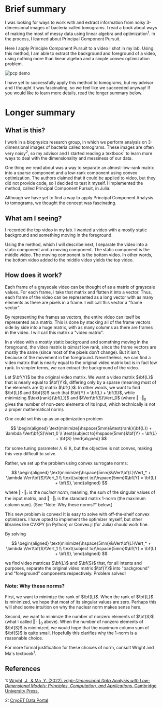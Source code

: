 # Brief summary
I was looking for ways to work with and extract information from noisy 3-dimensional images of bacteria called tomograms. I read a book about ways of making the most of messy data using linear algebra and optimization<sup>1</sup>. In the process, I learned about Principal Component Pursuit. 

Here I apply Principle Component Pursuit to a video I shot in my lab. Using this method, I am able to extract the background and foreground of a video, using nothing more than linear algebra and a simple convex optimization problem.

![pcp demo](./demo.gif)

I have yet to successfully apply this method to tomograms, but my advisor and I thought it was fascinating, so we feel like we succeeded anyway! If you would like to learn more details, read the longer summary below.

# Longer summary
## What is this?
I work in a biophysics research group, in which we perform analysis on 3-dimensional images of bacteria called tomograms. These images are often very noisy<sup>2</sup>, so my advisor and I started reading a textbook<sup>1</sup> to learn more ways to deal with the dimensionality and messiness of our data. 

One thing we read about was a way to separate an almost-low-rank matrix into a sparse component and a low-rank component using convex optimization. The authors claimed that it could be applied to video, but they did not provide code, so I decided to test it myself. I implemented the method, called Principal Component Pursuit, in Julia.

Although we have yet to find a way to apply Principal Component Analysis to tomograms, we thought the concept was fascinating.

## What am I seeing?
I recorded the top video in my lab. I wanted a video with a mostly static background and something moving in the foreground. 

Using the method, which I will describe next, I separate the video into a static component and a moving component. The static component is the middle video. The moving component is the bottom video. In other words, the bottom video added to the middle video yields the top video.

## How does it work?
Each frame of a grayscale video can be thought of as a matrix of grayscale values. For each frame, I take that matrix and flatten it into a vector. Thus, each frame of the video can be represented as a long vector with as many elements as there are pixels in a frame. I will call this vector a "frame vector".

By representing the frames as vectors, the entire video can itself be represented as a matrix. This is done by stacking all of the frame vectors side by side into a huge matrix, with as many columns as there are frames in the video. I will call this matrix a "video matrix".

In a video with a mostly static background and something moving in the foreground, the video matrix is *almost* low rank, since the frame vectors are mostly the same (since most of the pixels don't change). But it isn't, because of the movement in the foreground. Nevertheless, we can find a video matrix that is nearly equal to the original video matrix but is in fact low rank. In simpler terms, we can extract the background of the video.

Let $\bf{Y}$ be the original video matrix. We want a video matrix $\bf{L}$ that is nearly equal to $\bf{Y}$, differing only by a sparse (meaning most of the elements are 0) matrix $\bf{L}$. In other words, we want to find $\bf{L}$ and $\bf{S}$ such that $\bf{Y} = \bf{L} + \bf{S}$, while minimizing $\text{rank}(\bf{L})$ and $\Vert\bf{S}\Vert_0$ (where $\Vert\cdot\Vert_0$ gives the number of non-zero elements of its input, which technically is not a proper mathematical norm). 

One could set this up as an optimization problem

$$
\begin{aligned}
    \text{minimize}\hspace{5mm}&\text{rank}(\bf{L}) + \lambda \Vert\bf{S}\Vert_0 \\
    \text{subject to}\hspace{5mm}&\bf{Y} = \bf{L} + \bf{S}
\end{aligned}
$$

for some tuning parameter $\lambda \in \mathbb{R}$, but the objective is not convex, making this very difficult to solve.

Rather, we set up the problem using convex surrogate norms:

$$
\begin{aligned}
    \text{minimize}\hspace{5mm}&\Vert\bf{L}\Vert_* + \lambda \Vert\bf{S}\Vert_1 \\
    \text{subject to}\hspace{5mm}&\bf{Y} = \bf{L} + \bf{S},
\end{aligned}
$$

where $\Vert \cdot \Vert_*$ is the *nuclear norm*, meaning, the sum of the singular values of the input matrix, and $\Vert \cdot \Vert_1$ is the standard matrix 1-norm (the maximum column sum). (See "Note: Why these norms?" below.)

This new problem is convex! It is easy to solve with off-the-shelf convex optimizers. I have opted to implement the optimizer myself, but other libraries like CVXPY (in Python) or Convex.jl (for Julia) should work fine.

By solving

$$
\begin{aligned}
    \text{minimize}\hspace{5mm}&\Vert\bf{L}\Vert_* + \lambda \Vert\bf{S}\Vert_1 \\
    \text{subject to}\hspace{5mm}&\bf{Y} = \bf{L} + \bf{S},
\end{aligned}
$$

we find video matrices $\bf{L}$ and $\bf{S}$ that, for all intents and purposes, separate the original video matrix $\bf{Y}$ into "background" and "foreground" components respectively. Problem solved!

### Note: Why these norms?
First, we want to minimize the rank of $\bf{L}$. When the rank of $\bf{L}$ is minimized, we hope that most of its singular values are zero. Perhaps this will shed some intuition on why the nuclear norm makes sense here.

Second, we want to minimize the number of nonzero elements of $\bf{S}$ (what I called $\Vert \cdot \Vert_0$ above). When the number of nonzero elements of $\bf{S}$ is minimized, we would hope that the maximum column sum of $\bf{S}$ is quite small. Hopefully this clarifies why the 1-norm is a reasonable choice.

For more formal justification for these choices of norm, consult Wright and Ma's textbook<sup>1</sup>.

## References

1: [Wright, J., & Ma, Y. (2022). *High-Dimensional Data Analysis with Low-Dimensional Models: Principles, Computation, and Applications*. Cambridge University Press.](https://book-wright-ma.github.io/)

2: [CryoET Data Portal](https://cryoetdataportal.czscience.com/browse-data/datasets)



